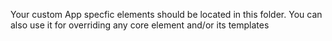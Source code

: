 Your custom App specfic elements should be located in this folder.
You can also use it for overriding any core element and/or its templates
